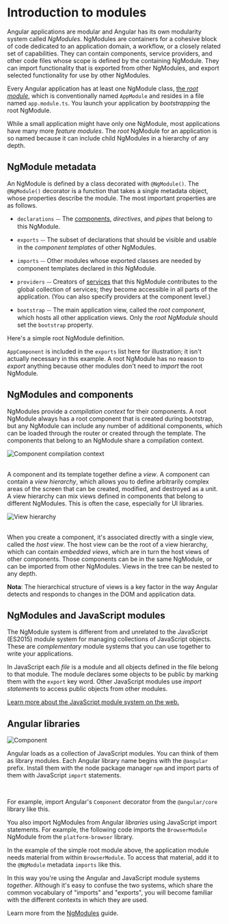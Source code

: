 # Introduction to modules

Angular applications are modular and Angular has its own modularity system called *NgModules*.
NgModules are containers for a cohesive block of code dedicated to an application domain, a workflow, or a closely related set of capabilities. They can contain components, service providers, and other code files whose scope is defined by the containing NgModule. They can import functionality that is exported from other NgModules, and export selected functionality for use by other NgModules.

Every Angular application has at least one NgModule class, [the *root module*](guide/bootstrapping), which is conventionally named `AppModule` and resides in a file named `app.module.ts`. You launch your application by *bootstrapping* the root NgModule.

While a small application might have only one NgModule, most applications have many more *feature modules*. The *root* NgModule for an application is so named because it can include child NgModules in a hierarchy of any depth.

## NgModule metadata

An NgModule is defined by a class decorated with `@NgModule()`. The `@NgModule()` decorator is a function that takes a single metadata object, whose properties describe the module. The most important properties are as follows.

* `declarations` ⏤ The [components](guide/architecture-components), *directives*, and *pipes* that belong to this NgModule.

* `exports` ⏤ The subset of declarations that should be visible and usable in the *component templates* of other NgModules.

* `imports` ⏤ Other modules whose exported classes are needed by component templates declared in *this* NgModule.

* `providers` ⏤ Creators of [services](guide/architecture-services) that this NgModule contributes to the global collection of services; they become accessible in all parts of the application. (You can also specify providers at the component level.)

* `bootstrap` ⏤ The main application view, called the *root component*, which hosts all other application views. Only the *root NgModule* should set the `bootstrap` property.

Here's a simple root NgModule definition.

<code-example path="architecture/src/app/mini-app.ts" region="module" header="src/app/app.module.ts"></code-example>

<div class="alert is-helpful">

  `AppComponent` is included in the `exports` list here for illustration; it isn't actually necessary in this example. A root NgModule has no reason to *export* anything because other modules don't need to *import* the root NgModule.

</div>

## NgModules and components

NgModules provide a *compilation context* for their components. A root NgModule always has a root component that is created during bootstrap, but any NgModule can include any number of additional components, which can be loaded through the router or created through the template. The components that belong to an NgModule share a compilation context.

<div class="lightbox">
  <img src="generated/images/guide/architecture/compilation-context.png" alt="Component compilation context" class="left">
</div>

<br class="clear">

A component and its template together define a *view*. A component can contain a *view hierarchy*, which allows you to define arbitrarily complex areas of the screen that can be created, modified, and destroyed as a unit. A view hierarchy can mix views defined in components that belong to different NgModules. This is often the case, especially for UI libraries.

<div class="lightbox">
  <img src="generated/images/guide/architecture/view-hierarchy.png" alt="View hierarchy" class="left">
</div>

<br class="clear">

When you create a component, it's associated directly with a single view, called the *host view*. The host view can be the root of a view hierarchy, which can contain *embedded views*, which are in turn the host views of other components. Those components can be in the same NgModule, or can be imported from other NgModules. Views in the tree can be nested to any depth.

<div class="alert is-helpful">

**Nota**: The hierarchical structure of views is a key factor in the way Angular detects and responds to changes in the DOM and application data.

</div>

## NgModules and JavaScript modules

The NgModule system is different from and unrelated to the JavaScript (ES2015) module system for managing collections of JavaScript objects. These are *complementary* module systems that you can use together to write your applications.

In JavaScript each *file* is a module and all objects defined in the file belong to that module.
The module declares some objects to be public by marking them with the `export` key word.
Other JavaScript modules use *import statements* to access public objects from other modules.

<code-example path="architecture/src/app/app.module.ts" region="imports"></code-example>

<code-example path="architecture/src/app/app.module.ts" region="export"></code-example>

<div class="alert is-helpful">
  <a href="https://exploringjs.com/es6/ch_modules.html">Learn more about the JavaScript module system on the web.</a>
</div>

## Angular libraries

<img src="generated/images/guide/architecture/library-module.png" alt="Component" class="left">

Angular loads as a collection of JavaScript modules. You can think of them as library modules. Each Angular library name begins with the `@angular` prefix. Install them with the node package manager `npm` and import parts of them with JavaScript `import` statements.

<br class="clear">

For example, import Angular's `Component` decorator from the `@angular/core` library like this.

<code-example path="architecture/src/app/app.component.ts" region="import"></code-example>

You also import NgModules from Angular *libraries* using JavaScript import statements.
For example, the following code imports the `BrowserModule` NgModule from the `platform-browser` library.

<code-example path="architecture/src/app/mini-app.ts" region="import-browser-module"></code-example>

In the example of the simple root module above, the application module needs material from within
`BrowserModule`. To access that material, add it to the `@NgModule` metadata `imports` like this.

<code-example path="architecture/src/app/mini-app.ts" region="ngmodule-imports"></code-example>

In this way you're using the Angular and JavaScript module systems *together*. Although it's easy to confuse the two systems, which share the common vocabulary of "imports" and "exports", you will become familiar with the different contexts in which they are used.

<div class="alert is-helpful">

  Learn more from the [NgModules](guide/ngmodules) guide.

</div>
